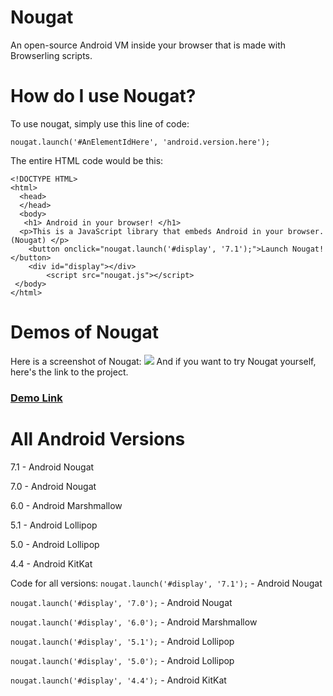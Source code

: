 # Nougat
An open-source Android VM inside your browser that is made with Browserling scripts.

# How do I use Nougat?
To use nougat, simply use this line of code:


`nougat.launch('#AnElementIdHere', 'android.version.here');`



The entire HTML code would be this:
```
<!DOCTYPE HTML>
<html>
  <head>
  </head>
  <body>
   <h1> Android in your browser! </h1>
  <p>This is a JavaScript library that embeds Android in your browser. (Nougat) </p>
    <button onclick="nougat.launch('#display', '7.1');">Launch Nougat!</button>
    <div id="display"></div>
        <script src="nougat.js"></script>
 </body>
</html>
```
# Demos of Nougat
Here is a screenshot of Nougat:
![](https://cdn.glitch.com/5b277599-a348-4276-93be-3eb331552a51%2FScreenshot%202021-01-26%20at%201.24.27%20PM.png)
And if you want to try Nougat yourself, here's the link to the project.

### [Demo Link](https://unzor.github.io/Nougat)

# All Android Versions
7.1 - Android Nougat

7.0 - Android Nougat

6.0 - Android Marshmallow

5.1 - Android Lollipop

5.0 - Android Lollipop

4.4 - Android KitKat



Code for all versions:
`nougat.launch('#display', '7.1');` - Android Nougat

`nougat.launch('#display', '7.0');` - Android Nougat

`nougat.launch('#display', '6.0');` - Android Marshmallow

`nougat.launch('#display', '5.1');` - Android Lollipop

`nougat.launch('#display', '5.0');` - Android Lollipop

`nougat.launch('#display', '4.4');` - Android KitKat

